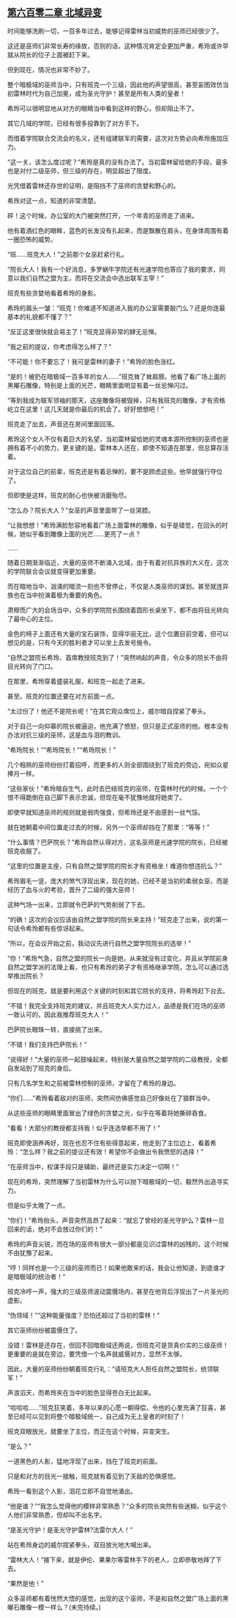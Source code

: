 ## [第六百零二章 北域异变](https://www.xxbiquge.com/11_11222/8971526.html)


  时间能够洗刷一切，一百多年过去，能够记得雷林当初威势的巫师已经很少了。

  这还是巫师们非常长寿的缘故，否则的话，这种情况肯定会更加严重，希玲或许早就从院长的位子上面被赶下来。

  但到现在，情况也非常不妙了。

  整个暗极域的巫师当中，只有班克一个三级，因此他的声望很高，甚至妄图效仿当初雷林时代为自己加冕，成为圣光守护！甚至是所有人类的皇者！

  希玲可以很明显地从对方的眼睛当中看到这样的野心，但却阻止不了。

  其它几域的学院，已经有很多投靠到了对方手下。

  而借着学院联合交流会的名义，还有组建联军的需要，这次对方势必向希玲施加压力。

  “这一关，该怎么度过呢？”希玲是真的没有办法了。当初雷林留给她的手段，最多也是对付二级巫师，但三级的存在，明显超出了限度。

  光凭借着雷林还存世的证明，是阻挡不了巫师的贪婪和野心的。

  希玲对这一点，知道的非常清楚。

  砰！这个时候，办公室的大门被突然打开，一个年青的巫师走了进来。

  他有着酒红色的眼眸，蓝色的长发没有扎起来，而是飘散在肩头，在身体周围有着一圈恐怖的威势。

  “班……班克大人！”之前那个女巫赶紧行礼。

  “院长大人！我有一个好消息，多罗蜗牛学院还有光速学院也答应了我的要求，同意以我们自然之盟为主，而将在交流会中选出联军主宰！”

  班克有些贪婪地看着希玲的身影。

  希玲的眉头一皱：“班克！你难道不知道进入我的办公室需要敲门么？还是你连最基本的礼貌都不懂了？”

  “反正这里很快就会易主了！”班克显得非常的肆无忌惮。

  “我之前的提议，你考虑得怎么样了？”

  “不可能！你不要忘了！我可是雷林的妻子！”希玲的脸色涨红。

  “是的！被扔在暗极域一百多年的女人……”班克耸了耸肩膀。他看了看广场上面的黑曜石雕像，特别是上面的光芒，眼睛里面明显有着一丝忌惮闪过。

  “等到我成为联军领袖的那天，这座雕像将被毁掉，只有我班克的雕像，才有资格屹立在这里！这几天就是你最后的机会了。好好想想吧！”

  班克走了出去，声音还在房间里面回荡。

  希玲这个女人不仅有着巨大的名望，当初雷林留给她的灵魂本源所控制的巫师也是拥有着不小的势力，更关键的是。雷林本人还在，即使不知道在那里，但总算存活着。

  对于这位自己的前辈，班克还是有着忌惮的，要不是顾虑这些。他早就强行夺位了。

  但即使是这样，班克的耐心也快被消磨殆尽。

  “怎么办？院长大人？”女巫的声音里面带了一丝哭腔。

  “让我想想！”希玲满脸愁容地看着广场上面雷林的雕像，似乎是错觉，在回头的时候，她似乎看到雕像上面的光芒……更亮了一点？

  ……

  随着日期渐渐临近，大量的巫师不断涌入北域，由于有着对抗异族的大义在，这次的学院联合会议就变得更加重要。

  而在暗地当中，汹涌的暗流一刻也不曾停止，不仅是人类巫师的谋划。甚至就连异族也在当中扮演着极为重要的角色。

  肃穆而广大的会场当中，众多的学院院长围绕着圆形长桌坐下，都不由将目光转向了最中心的主位。

  金色的椅子上面还有大量的宝石装饰，显得华丽无比，这个位置目前空着，但可以想见的是，只有今天的胜利者才可以坐上去发号施令。

  “自然之盟院长希玲、首席教授班克到了！”突然响起的声音，令众多的院长不由将目光转向了门口。

  在那里，希玲穿着盛装礼服，和班克一起走了进来。

  甚至。班克的位置还要在对方前面一点。

  “太过份了！他还不是院长呢！”在其它观众席位上，威尔暗自捏紧了拳头。

  对于自己一向仰慕的院长被逼迫，他充满了愤怒，但只是正式巫师的他。根本没有办法对抗三级的巫师，这是血与泪的教训。

  “希玲院长！”“希玲院长！”“希玲院长！”

  几个相熟的巫师纷纷打着招呼，而更多的人则全部围绕到了班克的旁边，宛如众星捧月一样。

  “这些家伙！”希玲暗自生气，此时去巴结班克的巫师，在雷林时代的时候。一个个恨不得跪倒在自己脚下表示忠诚，但现在毫不犹豫地就将她卖了。

  即使早就知道巫师的规则就是弱肉强食，但希玲还是不由感到一丝气馁。

  就在她朝着中间位置走过去的时候，另外一个巫师却挡在了那里：“等等！”

  “什么事情？巴萨院长？”希玲自然认得对方，这名巫师是光速学院的院长，已经被班克收服了。

  “这里的位置是主座，只有自然之盟学院的院长才有资格坐！难道你想违抗么？”

  希玲眉毛一竖，庞大的煞气浮现出来，现在的她，已经不是当初的柔弱女巫，而是经历了血与火的考验，晋升了二级的强大巫师！

  这种气场一出来，立即就令巴萨的气势削弱了下去。

  “的确！这次的会议应该由自然之盟学院的院长来主持！”班克走了出来，说的第一句话令希玲都有些惊讶起来。

  “所以，在会议开始之前，我动议先进行自然之盟学院院长的选举！”

  “你！”希玲气急，自然之盟的院长一向是她，从来就没有过变化，并且从学院前身自然之盟学派的法理上看，也只有希玲的弟子才有资格继承学院，怎么可以通过选举推出院长？

  但现在的班克，就是要利用这个关键的时刻和其它院长的支持，将希玲赶下台去。

  “不错！我完全支持班克的建议，并且班克大人实力过人，品德是我们在场的巫师一致认可的，因此我推荐班克大人！”

  巴萨院长眼珠一转，直接挑了出来。

  “不错！我们支持巴萨院长！”

  “说得好！”大量的巫师一起鼓噪起来，特别是大量自然之盟学院的二级教授，全都自发站到了班克的身后。

  只有几名学生和之前被雷林控制的巫师，才留在了希玲的身边。

  “你们……”希玲看着敌对的巫师，突然间仿佛感觉自己好像处在了狼群当中。

  从这些巫师的眼睛里面冒出了绿色的贪婪之光，似乎在等着将她撕碎吞食。

  “看看！大部分的教授都支持我！似乎连选举都不用了！”

  班克即使涵养再好，现在也忍不住有些得意起来，他走到了主位边上，看着希玲：“怎么样？我之前的提议还有效！希望你不会做出令我愤怒的选择！”

  “在巫师当中，权谋手段只是辅助，最终还是实力决定一切啊！”

  现在的希玲，突然理解了当初雷林为什么可以抛下暗极域的一切，毅然外出追寻实力。

  但是似乎太晚了一点。

  “你们！”希玲抬头，声音突然高昂了起来：“就忘了曾经的圣光守护么？雷林一旦回来的话，绝对不会放过你们的！”

  希玲的声音尖锐，而在场的巫师有很大一部分都是见识过雷林的凶残的，这个时候不由犹豫了起来。

  “哼！同样也是一个三级的巫师而已！如果他敢来的话，我会让他知道，到底谁才是暗极域的统治者！”

  班克冷哼一声，强大的三级巫师波动震慑场内，甚至在他背后浮现出了一片圣光的虚影。

  “伪领域！”“这种能量强度？恐怕还超过了当初的雷林！”

  其它巫师纷纷被震慑住了。

  没错！雷林是还存在，但回不回暗极域还两说，但班克可是货真价实的三级巫师！更重要的是就在旁边，要凭借一个名声就威慑对方，显然不太够。

  因此，大量的巫师纷纷朝着班克行礼：“请班克大人担任自然之盟院长，统领联军！”

  声浪滔天，而希玲夹在当中的脸色显得苍白无比起来。

  “哈哈哈……”班克狂笑着，多年以来的心愿一朝得偿，令他的心里充满了狂喜，甚至已经可以见到将整个暗极域统一，自己成为无上皇者的时刻了！

  班克双眼放光，就要坐了主位，而正在这个时候，异变突生。

  “是么？”

  一道黑色的人影，猛地浮现了出来，挡在了班克的前面。

  只是和对方的目光一接触，班克就有着见到了天敌的恐惧感觉。

  希玲一看到这个人影，泪花立即不自觉地涌出。

  “他是谁？”“我怎么觉得他的模样非常熟悉？”众多的院长突然有些迷糊，似乎这个人他们非常熟悉，但却叫不出名字。

  “是圣光守护！是圣光守护雷林?法雷尔大人！”

  站在希玲身边的威尔捏紧拳头，双目放光地大喊出来。

  “雷林大人！”接下来，就是伊伦、果果尔等雷林手下的老人，立即恭敬地拜了下去。

  “果然是他！”

  众多巫师都有着恍然大悟的感觉，出现的这个巫师，不是和自然之盟广场上面的黑曜石雕像一模一样么？(未完待续。)
